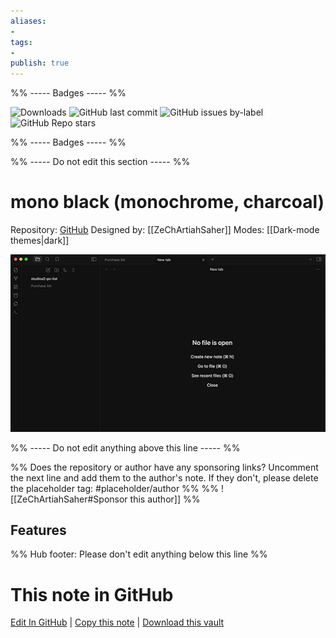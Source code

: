 ```yaml
---
aliases:
- 
tags: 
- 
publish: true
---
```


%% ----- Badges ----- %%

![Downloads](https://img.shields.io/badge/downloads-1181-573E7A?style=for-the-badge&logo=)
![GitHub last commit](https://img.shields.io/github/last-commit/ZeChArtiahSaher/obsidian-mono-black?color=573E7A&label=last%20update&logo=github&style=for-the-badge)
![GitHub issues by-label](https://img.shields.io/github/issues/ZeChArtiahSaher/obsidian-mono-black/help%20wanted?color=573E7A&logo=github&style=for-the-badge) 
![GitHub Repo stars](https://img.shields.io/github/stars/ZeChArtiahSaher/obsidian-mono-black?color=573E7A&logo=github&style=for-the-badge)

%% ----- Badges ----- %%

%% ----- Do not edit this section ----- %%

# mono black (monochrome, charcoal)

Repository: [GitHub](https://github.com/ZeChArtiahSaher/obsidian-mono-black)
Designed by: [[ZeChArtiahSaher]]
Modes: [[Dark-mode themes|dark]]



![screenshot](https://github.com/ZeChArtiahSaher/obsidian-mono-black/raw/HEAD/img/screen-1.png)

%% ----- Do not edit anything above this line ----- %% 

%% Does the repository or author have any sponsoring links? Uncomment the next line and add them to the author's note. If they don't, please delete the placeholder tag: #placeholder/author %%
%% ![[ZeChArtiahSaher#Sponsor this author]] %%


## Features



%% Hub footer: Please don't edit anything below this line %%

# This note in GitHub

<span class="git-footer">[Edit In GitHub](https://github.dev/obsidian-community/obsidian-hub/blob/main/02%20-%20Community%20Expansions/02.05%20All%20Community%20Expansions/Themes/mono%20black%20%28monochrome%2C%20charcoal%29.md "git-hub-edit-note") | [Copy this note](https://raw.githubusercontent.com/obsidian-community/obsidian-hub/main/02%20-%20Community%20Expansions/02.05%20All%20Community%20Expansions/Themes/mono%20black%20%28monochrome%2C%20charcoal%29.md "git-hub-copy-note") | [Download this vault](https://github.com/obsidian-community/obsidian-hub/archive/refs/heads/main.zip "git-hub-download-vault") </span>
